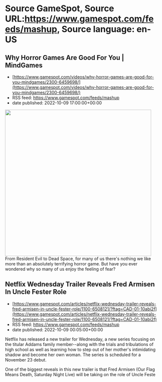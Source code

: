# Source GameSpot, Source URL:https://www.gamespot.com/feeds/mashup, Source language: en-US

## Why Horror Games Are Good For You | MindGames
 - [https://www.gamespot.com/videos/why-horror-games-are-good-for-you-mindgames/2300-6459698/](https://www.gamespot.com/videos/why-horror-games-are-good-for-you-mindgames/2300-6459698/)
 - RSS feed: https://www.gamespot.com/feeds/mashup
 - date published: 2022-10-09 17:00:00+00:00

<img height="480" src="https://www.gamespot.com/a/uploads/square_medium/1594/15941173/4045083-mindgames_recreationalfear_thumbnail_v3b_site.jpg" width="480" /> From Resident Evil to Dead Space, for many of us there's nothing we like more than an absolutely terrifying horror game. But have you ever wondered why so many of us enjoy the feeling of fear?

## Netflix Wednesday Trailer Reveals Fred Armisen In Uncle Fester Role
 - [https://www.gamespot.com/articles/netflix-wednesday-trailer-reveals-fred-armisen-in-uncle-fester-role/1100-6508121/?ftag=CAD-01-10abi2f](https://www.gamespot.com/articles/netflix-wednesday-trailer-reveals-fred-armisen-in-uncle-fester-role/1100-6508121/?ftag=CAD-01-10abi2f)
 - RSS feed: https://www.gamespot.com/feeds/mashup
 - date published: 2022-10-09 00:05:00+00:00

<p> </p><p dir="ltr">Netflix has released a new trailer for Wednesday, a new series focusing on the titular Addams family member--along with the trials and tribulations of high school as well as learning how to step out of her mother's intimidating shadow and become her own woman. The series is scheduled for a November 23 debut.</p><p dir="ltr">One of the biggest reveals in this new trailer is that Fred Armisen (Our Flag Means Death, Saturday Night Live) will be taking on the role of Uncle Feste
